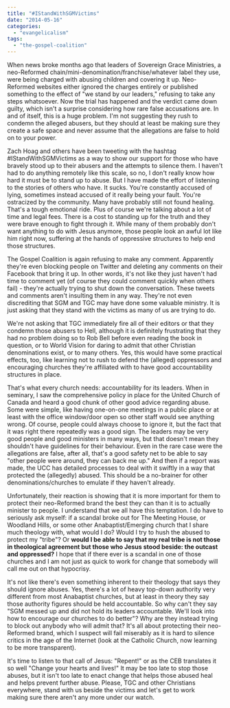 ```yaml
---
title: "#IStandWithSGMVictims"
date: "2014-05-16"
categories: 
  - "evangelicalism"
tags: 
  - "the-gospel-coalition"
---
```


When news broke months ago that leaders of Sovereign Grace Ministries, a neo-Reformed chain/mini-denomination/franchise/whatever label they use, were being charged with abusing children and covering it up. Neo-Reformed websites either ignored the charges entirely or published something to the effect of "we stand by our leaders," refusing to take any steps whatsoever. Now the trial has happened and the verdict came down guilty, which isn't a surprise considering how rare false accusations are. In and of itself, this is a huge problem. I'm not suggesting they rush to condemn the alleged abusers, but they should at least be making sure they create a safe space and never assume that the allegations are false to hold on to your power.

<!--more-->Zach Hoag and others have been tweeting with the hashtag #IStandWithSGMVictims as a way to show our support for those who have bravely stood up to their abusers and the attempts to silence them. I haven't had to do anything remotely like this scale, so no, I don't really know how hard it must be to stand up to abuse. But I have made the effort of listening to the stories of others who have. It sucks. You're constantly accused of lying, sometimes instead accused of it really being your fault. You're ostracized by the community. Many have probably still not found healing. That's a tough emotional ride. Plus of course we're talking about a lot of time and legal fees. There is a cost to standing up for the truth and they were brave enough to fight through it. While many of them probably don't want anything to do with Jesus anymore, those people look an awful lot like him right now, suffering at the hands of oppressive structures to help end those structures.

The Gospel Coalition is again refusing to make any comment. Apparently they're even blocking people on Twitter and deleting any comments on their Facebook that bring it up. In other words, it's not like they just haven't had time to comment yet (of course they could comment quickly when others fail) - they're actually trying to shut down the conversation. These tweets and comments aren't insulting them in any way. They're not even discrediting that SGM and TGC may have done some valuable ministry. It is just asking that they stand with the victims as many of us are trying to do.

We're not asking that TGC immediately fire all of their editors or that they condemn those abusers to Hell, although it is definitely frustrating that they had no problem doing so to Rob Bell before even reading the book in question, or to World Vision for daring to admit that other Christian denominations exist, or to many others. Yes, this would have some practical effects, too, like learning not to rush to defend the (alleged) oppressors and encouraging churches they're affiliated with to have good accountability structures in place.

That's what every church needs: accountability for its leaders. When in seminary, I saw the comprehensive policy in place for the United Church of Canada and heard a good chunk of other good advice regarding abuse. Some were simple, like having one-on-one meetings in a public place or at least with the office window/door open so other staff would see anything wrong. Of course, people could always choose to ignore it, but the fact that it was right there repeatedly was a good sign. The leaders may be very good people and good ministers in many ways, but that doesn't mean they shouldn't have guidelines for their behaviour. Even in the rare case were the allegations are false, after all, that's a good safety net to be able to say "other people were around, they can back me up." And then if a report was made, the UCC has detailed processes to deal with it swiftly in a way that protected the (allegedly) abused. This should be a no-brainer for other denominations/churches to emulate if they haven't already.

Unfortunately, their reaction is showing that it is more important for them to protect their neo-Reformed brand the best they can than it is to actually minister to people. I understand that we all have this temptation. I do have to seriously ask myself: if a scandal broke out for The Meeting House, or Woodland Hills, or some other Anabaptist/Emerging church that I share much theology with, what would I do? Would I try to hush the abused to protect my "tribe"? Or **would I be able to say that my real tribe is not those in theological agreement but those who Jesus stood beside: the outcast and oppressed?** I hope that if there ever is a scandal in one of those churches and I am not just as quick to work for change that somebody will call me out on that hypocrisy.

It's not like there's even something inherent to their theology that says they should ignore abuses. Yes, there's a lot of heavy top-down authority very different from most Anabaptist churches, but at least in theory they say those authority figures should be held accountable. So why can't they say "SGM messed up and did not hold its leaders accountable. We'll look into how to encourage our churches to do better"? Why are they instead trying to block out anybody who will admit that? It's all about protecting their neo-Reformed brand, which I suspect will fail miserably as it is hard to silence critics in the age of the Internet (look at the Catholic Church, now learning to be more transparent).

It's time to listen to that call of Jesus: "Repent!" or as the CEB translates it so well "Change your hearts and lives!" It may be too late to stop those abuses, but it isn't too late to enact change that helps those abused heal and helps prevent further abuse. Please, TGC and other Christians everywhere, stand with us beside the victims and let's get to work making sure there aren't any more under our watch.
